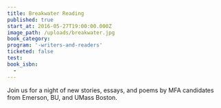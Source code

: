 ```yaml
---
title: Breakwater Reading
published: true
start_at: 2016-05-27T19:00:00.000Z
image_path: /uploads/breakwater.jpg
book_category:
program: '-writers-and-readers'
ticketed: false
test:
book_isbn:
  -
---
```



Join us for a night of new stories, essays, and poems by MFA candidates from Emerson, BU, and UMass Boston.&nbsp;